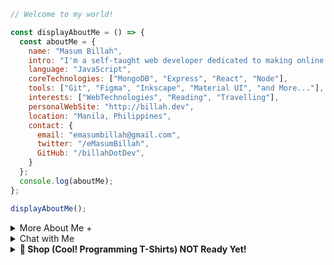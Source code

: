 
```javascript
// Welcome to my world!

const displayAboutMe = () => {
  const aboutMe = {
    name: "Masum Billah",
    intro: "I'm a self-taught web developer dedicated to making online dreams a reality.",
    language: "JavaScript",
    coreTechnologies: ["MongoDB", "Express", "React", "Node"],
    tools: ["Git", "Figma", "Inkscape", "Material UI", "and More..."],
    interests: ["WebTechnologies", "Reading", "Travelling"],
    personalWebSite: "http://billah.dev",
    location: "Manila, Philippines",
    contact: {
      email: "emasumbillah@gmail.com",
      twitter: "/eMasumBillah",
      GitHub: "/billahDotDev",
    }
  };
  console.log(aboutMe);
};

displayAboutMe();
```


<details> 
<summary>More About Me &#43;</summary>
  
```html
🙂 My Story:
I am passionate about JavaScript and web technologies. Before the pandemic, I was a struggling entrepreneur in the clothing industry.
'Cotton Logic' is a company where I hustled as a rainmaker. My business had its ups and downs, which were stressful, but I was learning
something new every day. During the pandemic, I decided to bring my passion into the business. Nowadays, two roles in my real-life game are:
'Web Development Service' and Rainmaking for 'Cotton Logic'. 

👩‍💻 I Speak:
English, Bangla(Native), Taglish, Hindi, and of course JavaScript!

🎓 Certification:
I'm a Bangladesh University of Engineering and Technology (BUET) certified full-stack web developer
on a journey of modern web mastery at the University of Helsinki.

```
</details>

<details> 
<summary>Chat with Me</summary>
<pre> 
There are times when you need someone to listen or give some advice. Book a slot to chat - anything from personal to career, 
Web Development, Graphic design, Digital Marketing, T-Shirt Business, and Mental Health.

<br />
The slots for May and June are fully booked. 
Availability for July will be announced in June on my Twitter account. You can fill out the <a href="https://app.grammarly.com/">Google Form</a> for the programming T-shirt business to get a quick response.
</pre>

</details>

<details>
<summary><strong>🛒 Shop (Cool! Programming T-Shirts) NOT Ready Yet!</strong></summary>

(Not yet ready! I'll upload the products soon...)

<br>
<br>

# Welcome to Cot Log Online Store

<br>
<br>

<table>
  <tr>
    <td align="center" valign="top">
      <img src="https://oMjA3fDB8MHxzZWFyY2h8M3x8dCUyMHNoaXJ0fGVufDB8fDB8fHww" width="200px">
      <br>
      <strong>JavaScript Men's T-shirt (JST)</strong>
      <br>
      Price: $0.00
      <br><br><br>
    </td>
    <td align="center" valign="top">
      <img src="https://m.me_.png" width="200px">
      <br>
      <strong>Python Men's T-shirt (PT)</strong>
      <br>
      Price: $0.00
      <br><br><br>
    </td>
    <td align="center" valign="top">
      <img src="https://m.me.png" width="200px">
      <br>
      <strong>Java Men's T-shirt (JT)</strong>
      <br>
      Price: $0.00
      <br><br><br>
    </td>
    <td align="center" valign="top">
      <img src="https://example.com/image4.png" width="200px">
      <br>
      <strong>Another T-shirt (AT)</strong>
      <br>
      Price: $0.00
      <br><br><br>
    </td>
    <td align="center" valign="top">
      <img src="https://example.com/image5.png" width="200px">
      <br>
      <strong>Yet Another T-shirt (YAT)</strong>
      <br>
      Price: $0.00
      <br><br><br>
    </td>
  </tr>
  <tr>
    <td align="center" valign="top">
      <img src="https://example.com/image6.png" width="200px">
      <br>
      <strong>And Another T-shirt (AAT)</strong>
      <br>
      Price: $0.00
      <br><br><br>
    </td>
    <td align="center" valign="top">
      <img src="https://example.com/image7.png" width="200px">
      <br>
      <strong>Cool T-shirt (CT)</strong>
      <br>
      Price: $0.00
      <br><br><br>
    </td>
    <td align="center" valign="top">
      <img src="https://example.com/image8.png" width="200px">
      <br>
      <strong>Awesome T-shirt (AT)</strong>
      <br>
      Price: $0.00
      <br><br><br>
    </td>
    <td align="center" valign="top">
      <img src="https://example.com/image9.png" width="200px">
      <br>
      <strong>Funky T-shirt (FT)</strong>
      <br>
      Price: $0.00
      <br><br><br>
    </td>
    <td align="center" valign="top">
      <img src="https://example.com/image10.png" width="200px">
      <br>
      <strong>Geeky T-shirt (GT)</strong>
      <br>
      Price: $0.00
      <br><br><br>
    </td>
  </tr>
  <tr>
    <td align="center" valign="top">
      <img src="https://example.com/image11.png" width="200px">
      <br>
      <strong>Unique T-shirt (UT)</strong>
      <br>
      Price: $0.00
      <br><br><br>
    </td>
    <td align="center" valign="top">
      <img src="https://example.com/image12.png" width="200px">
      <br>
      <strong>Special T-shirt (ST)</strong>
      <br>
      Price: $0.00
      <br><br><br>
    </td>
    <td align="center" valign="top">
      <img src="https://example.com/image13.png" width="200px">
      <br>
      <strong>Creative T-shirt (CT)</strong>
      <br>
      Price: $0.00
      <br><br><br>
    </td>
    <td align="center" valign="top">
      <img src="https://example.com/image14.png" width="200px">
      <br>
      <strong>Fun T-shirt (FT)</strong>
      <br>
      Price: $0.00
      <br><br><br>
    </td>
    <td align="center" valign="top">
      <img src="https://example.com/image15.png" width="200px">
      <br>
      <strong>Smart T-shirt (ST)</strong>
      <br>
      Price: $0.00
      <br><br><br>
    </td>
  </tr>
  <tr>
    <td align="center" valign="top">
      <img src="https://example.com/image16.png" width="200px">
      <br>
      <strong>Clever T-shirt (CT)</strong>
      <br>
      Price: $0.00
      <br><br><br>
    </td>
    <td align="center" valign="top">
      <img src="https://example.com/image17.png" width="200px">
      <br>
      <strong>Brilliant T-shirt (BT)</strong>
      <br>
      Price: $0.00
      <br><br><br>
    </td>
    <td align="center" valign="top">
      <img src="https://example.com/image18.png" width="200px">
      <br>
      <strong>Amazing T-shirt (AT)</strong>
      <br>
      Price: $0.00
      <br><br><br>
    </td>
    <td align="center" valign="top">
      <img src="https://example.com/image19.png" width="200px">
      <br>
      <strong>Excellent T-shirt (ET)</strong>
      <br>
      Price: $0.00
      <br><br><br>
    </td>
    <td align="center" valign="top">
      <img src="https://example.com/image20.png" width="200px">
      <br>
      <strong>Outstanding T-shirt (OT)</strong>
      <br>
      Price: $0.00
      <br><br><br>
    </td>
  </tr>
</table>

<br>
<br>

### 🛒 How to Order

Ready to get your hands on these awesome products? Here's how:

Send a WhatsApp/telegram/Viber message with the following information:
- Product name and Code(s) or Screenshot(s)
- Quantity
- Shipping address

💸 We'll respond to confirm your order and provide payment instructions.

Or visit our online [store](google.com).

Happy shopping! 🎁
</details>
